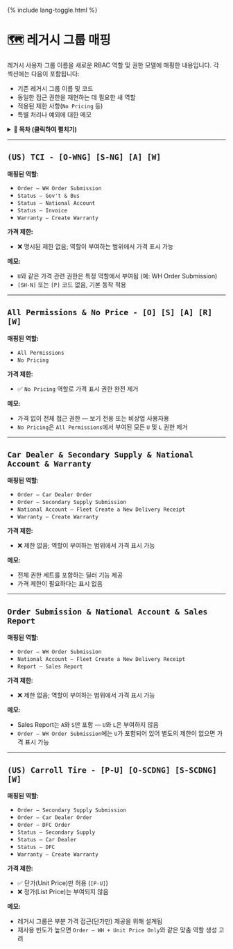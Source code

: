 <link rel="stylesheet" href="/it-docs/assets/css/custom.css">

{% include lang-toggle.html %}

# 🗺️ 레거시 그룹 매핑

레거시 사용자 그룹 이름을 새로운 RBAC 역할 및 권한 모델에 매핑한 내용입니다. 각 섹션에는 다음이 포함됩니다:

- 기존 레거시 그룹 이름 및 코드
- 동일한 접근 권한을 재현하는 데 필요한 새 역할
- 적용된 제한 사항(`No Pricing` 등)
- 특별 처리나 예외에 대한 메모

<details>
<summary><strong>📑 목차 (클릭하여 펼치기)</strong></summary>

- [`(US) TCI`](#us-tci---o-wng-s-ng-a-w)
- [`All Permissions & No Price`](#all-permissions--no-price---o-s-a-r-w)
- [`Car Dealer & Secondary Supply & National Account & Warranty`](#car-dealer--secondary-supply--national-account--warranty)
- [`Order Submission & National Account & Sales Report`](#order-submission--national-account--sales-report)
- [`(US) Carroll Tire`](#us-carroll-tire---p-u-o-scdng-s-scdng-w)

</details>

---

## `(US) TCI - [O-WNG] [S-NG] [A] [W]`

**매핑된 역할:**
- `Order – WH Order Submission`
- `Status – Gov't & Bus`
- `Status – National Account`
- `Status – Invoice`
- `Warranty – Create Warranty`

**가격 제한:**
- ❌ 명시된 제한 없음; 역할이 부여하는 범위에서 가격 표시 가능

**메모:**
- `U`와 같은 가격 관련 권한은 특정 역할에서 부여됨 (예: WH Order Submission)  
- `[SH-N]` 또는 `[P]` 코드 없음, 기본 동작 적용

---

## `All Permissions & No Price - [O] [S] [A] [R] [W]`

**매핑된 역할:**
- `All Permissions`  
- `No Pricing`

**가격 제한:**
- ✅ `No Pricing` 역할로 가격 표시 권한 완전 제거

**메모:**
- 가격 없이 전체 접근 권한 — 보기 전용 또는 비상업 사용자용  
- `No Pricing`은 `All Permissions`에서 부여된 모든 `U` 및 `L` 권한 제거

---

## `Car Dealer & Secondary Supply & National Account & Warranty`

**매핑된 역할:**
- `Order – Car Dealer Order`
- `Order – Secondary Supply Submission`
- `National Account – Fleet Create a New Delivery Receipt`
- `Warranty – Create Warranty`

**가격 제한:**
- ❌ 제한 없음; 역할이 부여하는 범위에서 가격 표시 가능

**메모:**
- 전체 권한 세트를 포함하는 딜러 기능 제공  
- 가격 제한이 필요하다는 표시 없음

---

## `Order Submission & National Account & Sales Report`

**매핑된 역할:**
- `Order – WH Order Submission`
- `National Account – Fleet Create a New Delivery Receipt`
- `Report – Sales Report`

**가격 제한:**
- ❌ 제한 없음; 역할이 부여하는 범위에서 가격 표시 가능

**메모:**
- Sales Report는 `A`와 `S`만 포함 — `U`와 `L`은 부여하지 않음  
- `Order – WH Order Submission`에는 `U`가 포함되어 있어 별도의 제한이 없으면 가격 표시 가능

---

## `(US) Carroll Tire - [P-U] [O-SCDNG] [S-SCDNG] [W]`

**매핑된 역할:**
- `Order – Secondary Supply Submission`
- `Order – Car Dealer Order`
- `Order – DFC Order`
- `Status – Secondary Supply`
- `Status – Car Dealer`
- `Status – DFC`
- `Warranty – Create Warranty`

**가격 제한:**
- ✅ 단가(Unit Price)만 허용 (`[P-U]`)  
- ❌ 정가(List Price)는 부여되지 않음

**메모:**
- 레거시 그룹은 부분 가격 접근(단가만) 제공을 위해 설계됨  
- 재사용 빈도가 높으면 `Order – WH + Unit Price Only`와 같은 맞춤 역할 생성 고려
